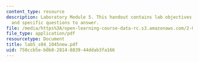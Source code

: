 ```yaml
---
content_type: resource
description: Laboratory Module 5. This handout contains lab objectives, notes, tasks,
  and specific questions to answer.
file: /media/https%3A/open-learning-course-data-rc.s3.amazonaws.com/2-002-mechanics-and-materials-ii-spring-2004/750ccb5eb0b82814883944ddab3fa166_lab5_s04_1045new.pdf
file_type: application/pdf
resourcetype: Document
title: lab5_s04_1045new.pdf
uid: 750ccb5e-b0b8-2814-8839-44ddab3fa166
---
```

